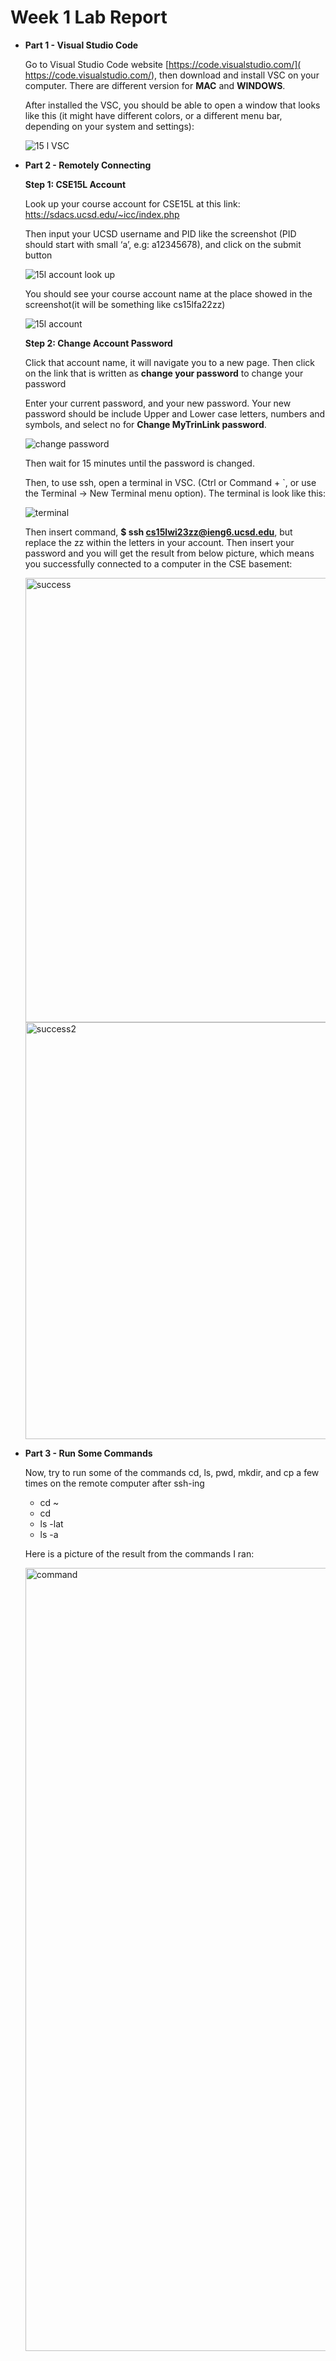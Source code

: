 # Week 1 Lab Report

* **Part 1 - Visual Studio Code**


    Go to Visual Studio Code website [https://code.visualstudio.com/]( https://code.visualstudio.com/), then download and install VSC on your computer. There are different version for **MAC** and **WINDOWS**.
    
    After installed the VSC, you should be able to open a window that looks like this (it might have different colors, or a different menu bar, depending on your system and settings):
    
    ![15 l VSC](https://user-images.githubusercontent.com/106724998/212503008-0267b419-ff43-4541-a2f9-09c34c27b174.jpg)

    
    

* **Part 2 - Remotely Connecting**
    
    **Step 1: CSE15L Account**
    
    Look up your course account for CSE15L at this link: [htts://sdacs.ucsd.edu/~icc/index.php](https://sdacs.ucsd.edu/~icc/index.php)
    
    Then input your UCSD username and PID like the screenshot (PID should start with small ‘a’, e.g: a12345678), and click on the submit button
    
    ![15l account look up](https://user-images.githubusercontent.com/106724998/212524766-35f7156b-6c75-484e-a09c-f5cc4570e721.jpg)

    You should see your course account name at the place showed in the screenshot(it will be something like cs15lfa22zz)
    
    ![15l account](https://user-images.githubusercontent.com/106724998/212524909-d79fda9b-1b22-4bd0-9cea-b02ac50f5810.png)
    
    
    
    **Step 2: Change Account Password**
    
    Click that account name, it will navigate you to a new page. Then click on the link that is written as **change your password** to change your password
    
    Enter your current password, and your new password. Your new password should be include Upper and Lower case letters, numbers and symbols, and select no for **Change MyTrinLink password**.
    
    ![change password](https://user-images.githubusercontent.com/106724998/212525662-aba9345b-524b-4479-8620-e256c752a4d7.png)

    Then wait for 15 minutes until the password is changed.
    
    Then, to use ssh, open a terminal in VSC. (Ctrl or Command + `, or use the Terminal → New Terminal menu option). The terminal is look like this:
    
    ![terminal](https://user-images.githubusercontent.com/106724998/212527225-826df596-5e05-47cd-8bac-e444c71ba3b8.png)

    Then insert command, **$ ssh cs15lwi23zz@ieng6.ucsd.edu**, but replace the zz within the letters in your account. Then insert your password and you will get the result from below picture, which means you successfully connected to a computer in the CSE basement:
    
    <img width="711" alt="success" src="https://user-images.githubusercontent.com/106724998/212527356-ccb8e61b-5512-4d21-9ba9-dfe0176dc399.png">
    
    <img width="667" alt="success2" src="https://user-images.githubusercontent.com/106724998/212527358-bd02be16-0d11-4d01-81f3-8c47f91b406f.png">
    
    
    
* **Part 3 - Run Some Commands**

    Now, try to run some of the commands cd, ls, pwd, mkdir, and cp a few times on the remote computer after ssh-ing 
    
    * cd ~
    * cd
    * ls -lat
    * ls -a
    
    Here is a picture of the result from the commands I ran:
    
    <img width="1253" alt="command" src="https://user-images.githubusercontent.com/106724998/212527737-2ef3affb-b513-4e06-ae6a-a0db6558fcbb.png">
